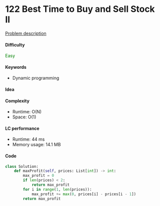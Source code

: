 122 Best Time to Buy and Sell Stock II    
=======================
[Problem description](https://leetcode.com/problems/best-time-to-buy-and-sell-stock-ii/)

#### Difficulty
<span style="color:green">Easy</span>

#### Keywords
- Dynamic programming

#### Idea


#### Complexity
- Runtime: O(N) 
- Space: O(1)

#### LC performance
- Runtime: 44 ms
- Memory usage: 14.1 MB

#### Code
```python
class Solution:
    def maxProfit(self, prices: List[int]) -> int:
        max_profit = 0
        if len(prices) < 2:
            return max_profit
        for i in range(1, len(prices)):
            max_profit += max(0, prices[i] - prices[i - 1])
        return max_profit
```